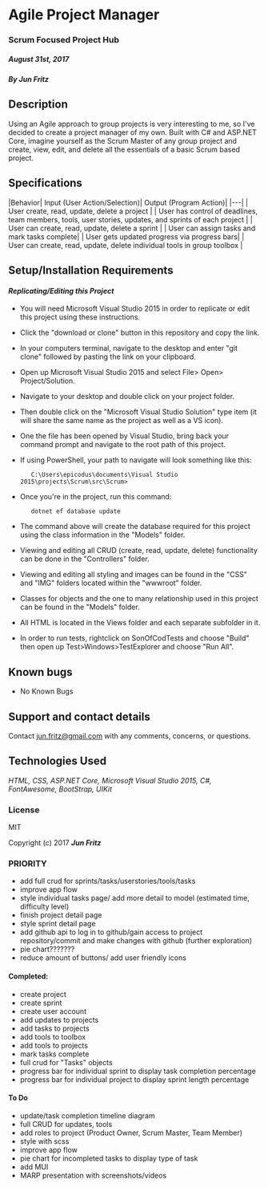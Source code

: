 # Agile Project Manager
### Scrum Focused Project Hub

#####  _August 31st, 2017_

##### By _Jun Fritz_

## Description
Using an Agile approach to group projects is very interesting to me, so I've decided to create a project manager of my own.  Built with C# and ASP.NET Core, imagine yourself as the Scrum Master of any group project and create, view, edit, and delete all the essentials of a basic Scrum based project.  

## Specifications
 |Behavior| Input (User Action/Selection)| Output (Program Action)|
 |---|
 | User create, read, update, delete a project |
 | User has control of deadlines, team members, tools, user stories, updates, and sprints of each project |
 | User can create, read, update, delete a sprint |
 | User can assign tasks and mark tasks complete|
 | User gets updated progress via progress bars|
 | User can create, read, update, delete individual tools in group toolbox |


## Setup/Installation Requirements

#### _**Replicating/Editing this Project**_

* You will need Microsoft Visual Studio 2015 in order to replicate or edit this project using these instructions.
* Click the "download or clone" button in this repository and copy the link.
* In your computers terminal, navigate to the desktop and enter "git clone" followed by pasting the link on your clipboard.
* Open up Microsoft Visual Studio 2015 and select File> Open> Project/Solution.
* Navigate to your desktop and double click on your project folder.
* Then double click on the "Microsoft Visual Studio Solution" type item (it will share the same name as the project as well as a VS icon).
* One the file has been opened by Visual Studio, bring back your command prompt and navigate to the root path of this project.
* If using PowerShell, your path to navigate will look something like this: 

         C:\Users\epicodus\documents\Visual Studio 2015\projects\Scrum\src\Scrum>
      
* Once you're in the project, run this command:

         dotnet ef database update
      
* The command above will create the database required for this project using the class information in the "Models" folder.
* Viewing and editing all CRUD (create, read, update, delete) functionality can be done in the "Controllers" folder.
* Viewing and editing all styling and images can be found in the "CSS" and "IMG" folders located within the "wwwroot" folder.
* Classes for objects and the one to many relationship used in this project can be found in the "Models" folder.
* All HTML is located in the Views folder and each separate subfolder in it.
* In order to run tests, rightclick on SonOfCodTests and choose "Build" then open up Test>Windows>TestExplorer and choose "Run All".

## Known bugs

  * No Known Bugs

## Support and contact details

 Contact jun.fritz@gmail.com with any comments, concerns, or questions.

## Technologies Used

 _HTML, CSS, ASP.NET Core, Microsoft Visual Studio 2015, C#, FontAwesome, BootStrap, UIKit_

### License

 MIT

 Copyright (c) 2017 **_Jun Fritz_**
 
 

### PRIORITY
* add full crud for sprints/tasks/userstories/tools/tasks
* improve app flow
* style individual tasks page/ add more detail to model (estimated time, difficulty level)
* finish project detail page
* style sprint detail page
* add github api to log in to github/gain access to project repository/commit and make changes with github (further exploration)
* pie chart???????
* reduce amount of buttons/ add user friendly icons

#### Completed:
* create project
* create sprint
* create user account
* add updates to projects
* add tasks to projects
* add tools to toolbox
* add tools to projects
* mark tasks complete
* full crud for "Tasks" objects
* progress bar for individual sprint to display task completion percentage
* progress bar for individual project to display sprint length percentage


#### To Do
* update/task completion timeline diagram
* full CRUD for updates, tools
* add roles to project (Product Owner, Scrum Master, Team Member)
* style with scss
* improve app flow
* pie chart for incompleted tasks to display type of task
* add MUI 
* MARP presentation with screenshots/videos
